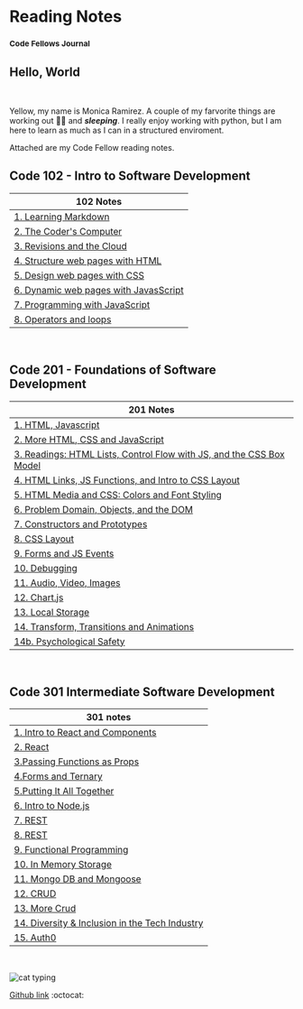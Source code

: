 # Reading Notes

### <sup> Code Fellows Journal</sup>

## Hello, World

&nbsp;

Yellow, my name is Monica Ramirez. A couple of my farvorite things are working out :weight_lifting_woman: and **_sleeping_**.  I really enjoy working with python, but I am here to learn as much as I can in a structured enviroment.

Attached are my Code Fellow reading notes.
&nbsp;

## Code 102 - Intro to Software Development

|102 Notes|
| -------------- | 
| [1. Learning Markdown](class1notes.md) |
| [2. The Coder's Computer](class2notes.md) |
| [3. Revisions and the Cloud](class3notes.md) |
| [4. Structure web pages with HTML](class4notes.md) |
| [5. Design web pages with CSS](class5notes.md) |
| [6. Dynamic web pages with JavasScript](class6notes.md) |
| [7. Programming with JavaScript](class7notes.md) |
| [8. Operators and loops](class8notes.md) |

<br>

## Code 201 - Foundations of Software Development

|201 Notes |
| -------------- |
|[1. HTML, Javascript](/201/class-01.md) |
|[2. More HTML, CSS and JavaScript](/201/class-02.md)|
|[3. Readings: HTML Lists, Control Flow with JS, and the CSS Box Model](/201/class-03.md)|
|[4. HTML Links, JS Functions, and Intro to CSS Layout](/201/class-04.md)|
|[5. HTML Media and CSS: Colors and Font Styling](/201/class-05.md)|
|[6. Problem Domain, Objects, and the DOM](/201/class-06.md)|
|[7. Constructors and Prototypes](/201/class-07.md)|
|[8. CSS Layout](/201/class-08.md)|
|[9. Forms and JS Events](/201/class-09.md)|
|[10. Debugging](/201/class-10.md)|
|[11. Audio, Video, Images](/201/class-11.md)|
|[12. Chart.js](/201/class-12.md)|
|[13. Local Storage](/201/class-13.md)|
|[14. Transform, Transitions and Animations](/201/class-14.md)|
|[14b. Psychological Safety](/201/class-14b.md)|

<br>

## Code 301 Intermediate Software Development

|301 notes|
| -------------- |
|[1. Intro to React and Components](/301/class01.md)|
|[2. React](/301/class02.md)|
|[3.Passing Functions as Props](/301/class03.md)|
|[4.Forms and Ternary](/301/class04.md)|
|[5.Putting It All Together](/301/class05.md)|
|[6. Intro to Node.js](/301/class06.md)|
|[7. REST](/301/class07.md)|
|[8. REST](/301/class08.md)|
|[9. Functional Programming](/301/class09.md)|
|[10. In Memory Storage](/301/class10.md)|
|[11. Mongo DB and Mongoose](/301/class11.md)|
|[12. CRUD](/301/class12.md)|
|[13. More Crud](/301/class13.md)|
|[14. Diversity & Inclusion in the Tech Industry](/301/class14.md)|
|[15. Auth0](/301/class15.md)|

<br>

![cat typing](https://media1.giphy.com/media/f6hnhHkks8bk4jwjh3/giphy.gif?cid=6c09b952cf0a8d140fce78848474bf1625a4595ef3674684&rid=giphy.gif&ct=s)

[Github link](https://github.com/mramirez92)
  :octocat:
